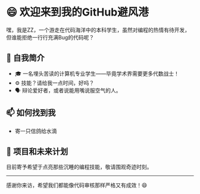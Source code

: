 # 😄 欢迎来到我的GitHub避风港

嘿，我是ZZ，一个游走在代码海洋中的本科学生，虽然对编程的热情有待开发，但谁能拒绝一行行充满Bug的代码呢？

## 🌱 自我简介

- 🎓 一名埋头苦读的计算机专业学生——毕竟学术界需要更多代数战士！
- ⚙️ 技能？请给我一点时间，好吗？
- 🗣 辩论爱好者，或者说能用嘴说服空气的人。

## 📫 如何找到我

- 寄一只信鸽给水滴

## 🚧 项目和未来计划

目前寄予希望于点亮那些沉睡的编程技能，敬请围观奇迹时刻。

---

感谢你来访，希望我们都能像代码审核那样严格又有成效！😄
